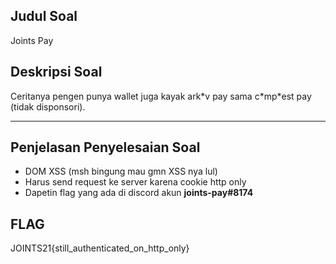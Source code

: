 ## Judul Soal
Joints Pay

## Deskripsi Soal
Ceritanya pengen punya wallet juga kayak ark\*v pay sama c\*mp\*est pay (tidak disponsori). <br>

---

## Penjelasan Penyelesaian Soal
- DOM XSS (msh bingung mau gmn XSS nya lul) 
- Harus send request ke server karena cookie http only
- Dapetin flag yang ada di discord akun **joints-pay#8174**

## FLAG
JOINTS21{still_authenticated_on_http_only}
